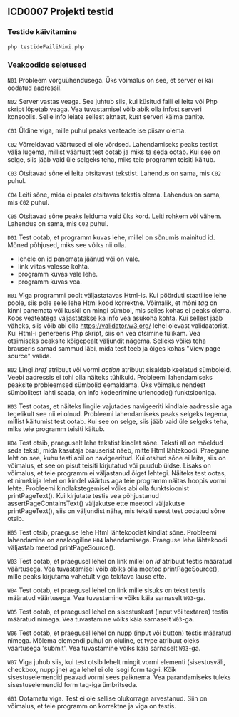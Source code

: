 ## ICD0007 Projekti testid

### Testide käivitamine
`php testideFailiNimi.php`

### Veakoodide seletused

`N01` Probleem võrguühendusega. Üks võimalus on see, et server ei käi oodatud aadressil.

`N02` Server vastas veaga. See juhtub siis, kui küsitud faili ei leita või Php skript lõpetab veaga.
Vea tuvastamisel võib abik olla infost serveri konsoolis. Selle info leiate sellest aknast, kust serveri käima panite.

`C01` Üldine viga, mille puhul peaks veateade ise piisav olema.

`C02` Võrreldavad väärtused ei ole võrdsed. Lahendamiseks peaks testist välja lugema, millist väärtust test ootab ja miks ta seda ootab. Kui see on selge, siis jääb vaid üle selgeks teha, miks teie programm teisiti käitub.

`C03` Otsitavad sõne ei leita otsitavast tekstist. Lahendus on sama, mis `C02` puhul.

`C04` Leiti sõne, mida ei peaks otsitavas tekstis olema. Lahendus on sama, mis `C02` puhul.

`C05` Otsitavad sõne peaks leiduma vaid üks kord. Leiti rohkem või vähem. Lahendus on sama, mis `C02` puhul.

`D01` Test ootab, et programm kuvas lehe, millel on sõnumis mainitud id. Mõned põhjused, miks see võiks nii olla.
- lehele on id panemata jäänud või on vale.
- link viitas valesse kohta.
- programm kuvas vale lehe.
- programm kuvas vea.


`H01` Viga programmi poolt väljastatavas Html-is. Kui pöörduti staatilise lehe poole, siis pole selle lehe Html kood korrektne. Võimalik, et mõni _tag_ on kinni panemata või kuskil on mingi sümbol, mis selles kohas ei peaks olema. Koos veateatega väljastatakse ka info vea asukoha kohta. Kui sellest jääb väheks, siis võib abi olla https://validator.w3.org/ lehel olevast validaatorist. Kui Html-i genereeris Php skript, siis on vea otsimine tülikam. Vea otsimiseks peaksite kõigepealt väljundit nägema. Selleks võiks teha brauseris samad sammud läbi, mida test teeb ja õiges kohas "View page source" valida.

`H02` Lingi _href_ atribuut või vormi _action_ atribuut sisaldab keelatud sümboleid. Veebi aadressis ei tohi olla näiteks tühikuid. Probleemi lahendamiseks peaksite probleemsed sümbolid eemaldama. Üks võimalus nendest sümbolitest lahti saada, on info kodeerimine urlencode() funktsiooniga.

`H03` Test ootas, et näiteks lingile vajutades navigeeriti kindlale aadressile aga tegelikult see nii ei olnud. Probleemi lahendamiseks peaks selgeks tegema, millist käitumist test ootab. Kui see on selge, siis jääb vaid üle selgeks teha, miks teie programm teisiti käitub.

`H04` Test otsib, praeguselt lehe tekstist kindlat sõne. Teksti all on mõeldud seda teksti, mida kasutaja brauserist näeb, mitte Html lähtekoodi. Praegune leht on see, kuhu testi abil on navigeeritud. Kui otsitud sõne ei leita, siis on võimalus, et see on pisut teisiti kirjutatud või puudub üldse. Lisaks on võimalus, et teie programm ei väljastanud õiget lehtegi. Näiteks test ootas, et nimekirja lehel on kindel väärtus aga teie programm näitas hoopis vormi lehte. Probleemi kindlakstegemisel võiks abi olla funktsioonist printPageText(). Kui kirjutate testis vea põhjustanud assertPageContainsText() väljakutse ette meetodi väljakutse printPageText(), siis on väljundist näha, mis teksti seest test oodatud sõne otsib.

`H05` Test otsib, praeguse lehe Html lähtekoodist kindlat sõne. Probleemi lahendamine on analoogiline `H04` lahendamisega. Praeguse lehe lähtekoodi väljastab meetod printPageSource().

`W03` Test ootab, et praegusel lehel on link millel on _id_ atribuut testis määratud väärtusega.
Vea tuvastamisel võib abiks olla meetod printPageSource(), mille peaks kirjutama vahetult viga tekitava lause ette.

`W04` Test ootab, et praegusel lehel on link mille sisuks on tekst testis määratud väärtusega.
Vea tuvastamine võiks käia sarnaselt `W03`-ga.

`W05` Test ootab, et praegusel lehel on sisestuskast (input või textarea) testis määratud nimega.
Vea tuvastamine võiks käia sarnaselt `W03`-ga.

`W06` Test ootab, et praegusel lehel on nupp (input või button) testis määratud nimega.
Mõlema elemendi puhul on oluline, et type atribuut oleks väärtusega 'submit'.
Vea tuvastamine võiks käia sarnaselt `W03`-ga.

`W07` Viga juhub siis, kui test otsib lehelt mingit vormi elementi (sisestusväli, checkbox, nupp jne) aga lehel ei ole isegi form tag-i. Kõik sisestuselemendid peavad vormi sees paiknema. Vea parandamiseks tuleks sisestuselemendid form tag-iga ümbritseda.

`G01` Ootamatu viga. Test ei ole sellise olukorraga arvestanud. Siin on võimalus, et teie programm on korrektne ja viga on testis.
